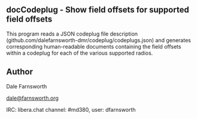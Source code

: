 ## docCodeplug - Show field offsets for supported field offsets

This program reads a JSON codeplug file description
(github.com/dalefarnsworth-dmr/codeplug/codeplugs.json) and generates
corresponding human-readable documents containing the field offsets
within a codeplug for each of the various supported radios.

## Author
Dale Farnsworth

<dale@farnsworth.org>

IRC: libera.chat channel: #md380, user: dfarnsworth
